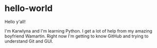 # hello-world

Hello y'all!

I'm Karwlyna and I'm learning Python. I get a lot of help from my amazing boyfriend Wamartin. Right now I'm getting to know GitHub and trying to understand Git and GUI.
